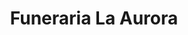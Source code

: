 ---
title: "Funeraria La Aurora"
url: /sonsonate/funeraria-la-aurora/
shop: directores de funerarias
---